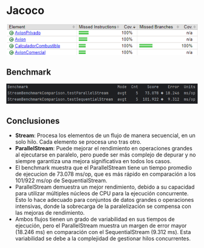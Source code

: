 # Jacoco

![Jacoco](./Imagenes/jacoco.png)

## Benchmark

![Benchmark](./Imagenes/Benchmark.png)

## Conclusiones

- **Stream**: Procesa los elementos de un flujo de manera secuencial, en un solo hilo. Cada elemento se procesa uno tras otro.
- **ParallelStream**: Puede mejorar el rendimiento en operaciones grandes al ejecutarse en paralelo, pero puede ser más complejo de depurar y no siempre garantiza una mejora significativa en todos los casos.
- El benchmark muestra que el ParallelStream tiene un tiempo promedio de ejecucion de 73.078 ms/op, que es más rápido en comparación a los 101/922 ms/op de SequentialStream.
- ParallelStream demuestra un mejor rendimiento, debido a su capacidad para utilizar múltiples núcleos de CPU para la ejecución concurrente. Esto lo hace adecuado para conjuntos de datos grandes o operaciones intensivas, donde la sobrecarga de la paralelización se compensa con las mejoras de rendimiento.
- Ambos flujos tienen un grado de variabilidad en sus tiempos de ejecución, pero el ParallelStream muestra un margen de error mayor (18.246 ms) en comparación con el SequentialStream (9.312 ms). Esta variabilidad se debe a la complejidad de gestionar hilos concurrentes.